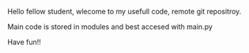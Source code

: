 Hello fellow student, wlecome to my usefull code, remote git repositroy. 

Main code is stored in modules and best accesed with main.py

Have fun!!
